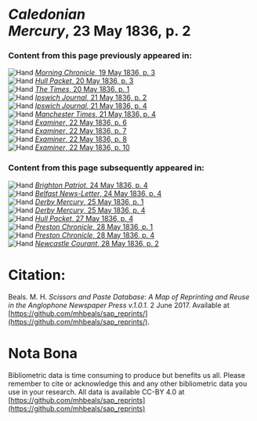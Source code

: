 # *Caledonian Mercury*, 23 May 1836, p. 2  
  
### Content from this page previously appeared in:  
![Hand](http://scissorsandpaste.net/wp-content/uploads/2017/06/smallhandpointer.png) [*Morning Chronicle*, 19 May 1836, p. 3](https://mhbeals.github.io/sap_html/Morning-Chronicle/Morning-Chronicle-19-May-1836-p-3)  
![Hand](http://scissorsandpaste.net/wp-content/uploads/2017/06/smallhandpointer.png) [*Hull Packet*, 20 May 1836, p. 3](https://mhbeals.github.io/sap_html/Hull-Packet/Hull-Packet-20-May-1836-p-3)  
![Hand](http://scissorsandpaste.net/wp-content/uploads/2017/06/smallhandpointer.png) [*The Times*, 20 May 1836, p. 1](https://mhbeals.github.io/sap_html/The-Times/The-Times-20-May-1836-p-1)  
![Hand](http://scissorsandpaste.net/wp-content/uploads/2017/06/smallhandpointer.png) [*Ipswich Journal*, 21 May 1836, p. 2](https://mhbeals.github.io/sap_html/Ipswich-Journal/Ipswich-Journal-21-May-1836-p-2)  
![Hand](http://scissorsandpaste.net/wp-content/uploads/2017/06/smallhandpointer.png) [*Ipswich Journal*, 21 May 1836, p. 4](https://mhbeals.github.io/sap_html/Ipswich-Journal/Ipswich-Journal-21-May-1836-p-4)  
![Hand](http://scissorsandpaste.net/wp-content/uploads/2017/06/smallhandpointer.png) [*Manchester Times*, 21 May 1836, p. 4](https://mhbeals.github.io/sap_html/Manchester-Times/Manchester-Times-21-May-1836-p-4)  
![Hand](http://scissorsandpaste.net/wp-content/uploads/2017/06/smallhandpointer.png) [*Examiner*, 22 May 1836, p. 6](https://mhbeals.github.io/sap_html/Examiner/Examiner-22-May-1836-p-6)  
![Hand](http://scissorsandpaste.net/wp-content/uploads/2017/06/smallhandpointer.png) [*Examiner*, 22 May 1836, p. 7](https://mhbeals.github.io/sap_html/Examiner/Examiner-22-May-1836-p-7)  
![Hand](http://scissorsandpaste.net/wp-content/uploads/2017/06/smallhandpointer.png) [*Examiner*, 22 May 1836, p. 8](https://mhbeals.github.io/sap_html/Examiner/Examiner-22-May-1836-p-8)  
![Hand](http://scissorsandpaste.net/wp-content/uploads/2017/06/smallhandpointer.png) [*Examiner*, 22 May 1836, p. 10](https://mhbeals.github.io/sap_html/Examiner/Examiner-22-May-1836-p-10)  
  
### Content from this page subsequently appeared in:  
![Hand](http://scissorsandpaste.net/wp-content/uploads/2017/06/smallhandpointer.png) [*Brighton Patriot*, 24 May 1836, p. 4](https://mhbeals.github.io/sap_html/Brighton-Patriot/Brighton-Patriot-24-May-1836-p-4)  
![Hand](http://scissorsandpaste.net/wp-content/uploads/2017/06/smallhandpointer.png) [*Belfast News-Letter*, 24 May 1836, p. 4](https://mhbeals.github.io/sap_html/Belfast-News-Letter/Belfast-News-Letter-24-May-1836-p-4)  
![Hand](http://scissorsandpaste.net/wp-content/uploads/2017/06/smallhandpointer.png) [*Derby Mercury*, 25 May 1836, p. 1](https://mhbeals.github.io/sap_html/Derby-Mercury/Derby-Mercury-25-May-1836-p-1)  
![Hand](http://scissorsandpaste.net/wp-content/uploads/2017/06/smallhandpointer.png) [*Derby Mercury*, 25 May 1836, p. 4](https://mhbeals.github.io/sap_html/Derby-Mercury/Derby-Mercury-25-May-1836-p-4)  
![Hand](http://scissorsandpaste.net/wp-content/uploads/2017/06/smallhandpointer.png) [*Hull Packet*, 27 May 1836, p. 4](https://mhbeals.github.io/sap_html/Hull-Packet/Hull-Packet-27-May-1836-p-4)  
![Hand](http://scissorsandpaste.net/wp-content/uploads/2017/06/smallhandpointer.png) [*Preston Chronicle*, 28 May 1836, p. 1](https://mhbeals.github.io/sap_html/Preston-Chronicle/Preston-Chronicle-28-May-1836-p-1)  
![Hand](http://scissorsandpaste.net/wp-content/uploads/2017/06/smallhandpointer.png) [*Preston Chronicle*, 28 May 1836, p. 4](https://mhbeals.github.io/sap_html/Preston-Chronicle/Preston-Chronicle-28-May-1836-p-4)  
![Hand](http://scissorsandpaste.net/wp-content/uploads/2017/06/smallhandpointer.png) [*Newcastle Courant*, 28 May 1836, p. 2](https://mhbeals.github.io/sap_html/Newcastle-Courant/Newcastle-Courant-28-May-1836-p-2)  


# Citation: 

Beals. M. H. *Scissors and Paste Database: A Map of Reprinting and Reuse in the Anglophone Newspaper Press v.1.0.1.* 2 June 2017. Available at [https://github.com/mhbeals/sap_reprints/](https://github.com/mhbeals/sap_reprints/). 

# Nota Bona

Bibliometric data is time consuming to produce but benefits us all. Please remember to cite or acknowledge this and any other bibliometric data you use in your research. All data is available CC-BY 4.0 at [https://github.com/mhbeals/sap_reprints](https://github.com/mhbeals/sap_reprints)
